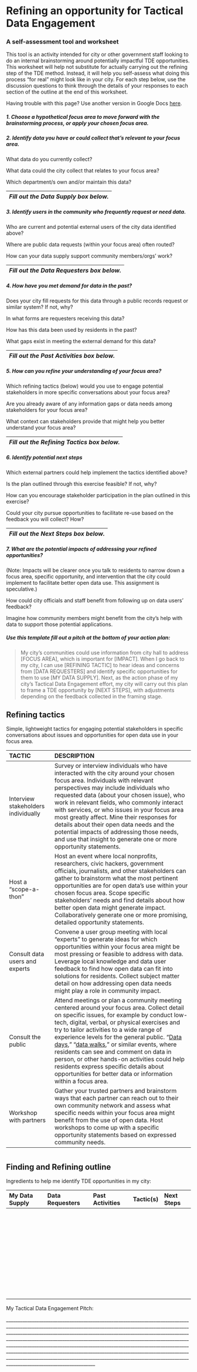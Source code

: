 # Refining an opportunity for Tactical Data Engagement

### A self-assessment tool and worksheet

This tool is an activity intended for city or other government staff looking to do an internal brainstorming around potentially impactful TDE opportunities. This worksheet will help not substitute for actually carrying out the refining step of the TDE method. Instead, it will help you self-assess what doing this process “for real” might look like in your city. For each step below, use the discussion questions to think through the details of your responses to each section of the outline at the end of this worksheet.

Having trouble with this page? Use another version in Google Docs [here](https://drive.google.com/open?id=1lNWfq1h6Sctu8107eL3Y5BIXGmkTm6w2lOb2n8SdsjI).

##### 1. Choose a hypothetical focus area to move forward with the brainstorming process, or apply your chosen focus area.
##### 2. Identify data you have or could collect that’s relevant to your focus area.

What data do you currently collect?

What data could the city collect that relates to your focus area?

Which department/s own and/or maintain this data?

|_Fill out the Data Supply box below._|
| :--- |


##### 3. Identify users in the community who frequently request or need data.

Who are current and potential external users of the city data identified above?

Where are public data requests \(within your focus area\) often routed?

How can your data supply support community members/orgs’ work?

| _Fill out the Data Requesters box below._ |
| :--- |


##### 4. How have you met demand for data in the past?

Does your city fill requests for this data through a public records request or similar system? If not, why?

In what forms are requesters receiving this data?

How has this data been used by residents in the past?

What gaps exist in meeting the external demand for this data?

| _Fill out the Past Activities box below._|
| :--- |


##### 5. How can you refine your understanding of your focus area?

Which refining tactics \(below\) would you use to engage potential stakeholders in more specific conversations about your focus area?

Are you already aware of any information gaps or data needs among stakeholders for your focus area?

What context can stakeholders provide that might help you better understand your focus area?

| _Fill out the Refining Tactics box below._ |
| :--- |


##### 6. Identify potential next steps

Which external partners could help implement the tactics identified above?

Is the plan outlined through this exercise feasible? If not, why?

How can you encourage stakeholder participation in the plan outlined in this exercise?

Could your city pursue opportunities to facilitate re-use based on the feedback you will collect? How?

| _Fill out the Next Steps box below._ |
| :--- |


##### 7. What are the potential impacts of addressing your refined opportunities?

\(Note: Impacts will be clearer once you talk to residents to narrow down a focus area, specific opportunity, and intervention that the city could implement to facilitate better open data use. This assignment is speculative.\)

How could city officials and staff benefit from following up on data users’ feedback?

Imagine how community members might benefit from the city’s help with data to support those potential applications.

##### Use this template fill out a pitch at the bottom of your action plan:

> My city’s communities could use information from city hall to address \[FOCUS AREA\], which is important for \[IMPACT\]. When I go back to my city, I can use \[REFINING TACTIC\] to hear ideas and concerns from \[DATA REQUESTERS\] and identify specific opportunities for them to use \[MY DATA SUPPLY\]. Next, as the action phase of my city’s Tactical Data Engagement effort, my city will carry out this plan to frame a TDE opportunity by \[NEXT STEPS\], with adjustments depending on the feedback collected in the framing stage. 


## Refining tactics

Simple, lightweight tactics for engaging potential stakeholders in specific conversations about issues and opportunities for open data use in your focus area.

| **TACTIC** | **DESCRIPTION** |
| :--- | :--- |
| Interview stakeholders individually | Survey or interview individuals who have interacted with the city around your chosen focus area. Individuals with relevant perspectives may include individuals who requested data \(about your chosen issue\), who work in relevant fields, who commonly interact with services, or who issues in your focus area most greatly affect. Mine their responses for details about their open data needs and the potential impacts of addressing those needs, and use that insight to generate one or more opportunity statements. |
| Host a “scope-a-thon” | Host an event where local nonprofits, researchers, civic hackers, government officials, journalists, and other stakeholders can gather to brainstorm what the most pertinent opportunities are for open data’s use within your chosen focus area. Scope specific stakeholders’ needs and find details about how better open data might generate impact. Collaboratively generate one or more promising, detailed opportunity statements. |
| Consult data users and experts | Convene a user group meeting with local “experts” to generate ideas for which opportunities within your focus area might be most pressing or feasible to address with data. Leverage local knowledge and data user feedback to find how open data can fit into solutions for residents. Collect subject matter detail on how addressing open data needs might play a role in community impact. |
| Consult the public | Attend meetings or plan a community meeting centered around your focus area. Collect detail on specific issues, for example by conduct low-tech, digital, verbal, or physical exercises and try to tailor activities to a wide range of experience levels for the general public. “[Data days](http://bniajfi.org/data_day/),” “[data walks](http://www.urban.org/research/publication/data-walks-innovative-way-share-data-communities),” or similar events, where residents can see and comment on data in person, or other hands-on activities could help residents express specific details about opportunities for better data or information within a focus area. |
| Workshop with partners | Gather your trusted partners and brainstorm ways that each partner can reach out to their own community network and assess what specific needs within your focus area might benefit from the use of open data. Host workshops to come up with a specific opportunity statements based on expressed community needs. |

# 

## Finding and Refining outline

Ingredients to help me identify TDE opportunities in my city:

| My Data Supply | Data Requesters | Past Activities | Tactic\(s\) | Next Steps |
| :--- | :--- | :--- | :--- | :--- |
| <br><br><br><br><br><br><br><br><br><br><br><br> | <br><br><br><br><br><br><br><br><br><br><br><br> | <br><br><br><br><br><br><br><br><br><br><br><br> | <br><br><br><br><br><br><br><br><br><br><br><br> | <br><br><br><br><br><br><br><br><br><br><br><br> |

My Tactical Data Engagement Pitch:

\_\_\_\_\_\_\_\_\_\_\_\_\_\_\_\_\_\_\_\_\_\_\_\_\_\_\_\_\_\_\_\_\_\_\_\_\_\_\_\_\_\_\_\_\_\_\_\_\_\_\_\_\_\_\_\_\_\_\_\_\_\_\_\_\_\_\_\_\_\_\_\_\_\_\_\_\_\_\_\_\_\_\_\_\_\_\_\_\_\_\_\_\_\_\_\_\_\_\_\_\_\_\_\_\_\_\_\_\_\_\_\_\_\_\_\_\_\_\_\_\_\_\_\_\_\_\_\_\_\_\_\_\_\_\_\_\_\_\_\_\_\_\_\_\_\_\_\_\_\_\_\_\_\_\_\_\_\_\_\_\_\_\_\_\_\_\_\_\_\_\_\_\_\_\_\_\_\_\_\_\_\_\_\_\_\_\_\_\_\_\_\_\_\_\_\_\_\_\_\_\_\_\_\_\_\_\_\_\_\_\_\_\_\_\_\_\_\_\_\_\_\_\_\_\_\_\_\_\_\_\_\_\_\_\_\_\_\_\_\_\_\_\_\_\_\_\_\_\_\_\_\_\_\_\_\_\_\_\_\_\_\_\_\_\_\_\_\_\_\_\_\_\_\_\_\_\_\_\_\_\_\_\_\_\_\_\_\_\_\_\_\_\_\_\_\_\_\_\_\_\_\_\_\_\_\_\_\_\_\_\_\_\_\_\_\_\_\_\_\_\_\_\_\_\_\_\_\_\_\_\_\_\_\_\_\_\_\_\_\_\_\_\_\_\_\_\_\_\_\_\_\_\_\_\_\_\_\_\_\_\_\_\_\_\_\_\_\_\_\_\_\_\_\_\_\_\_\_\_\_\_\_\_\_\_\_\_\_\_\_\_\_\_\_\_\_\_\_\_\_\_\_\_\_\_\_\_\_\_\_\_\_\_\_\_\_\_\_\_\_\_\_\_\_\_\_\_\_\_\_\_\_\_\_\_\_\_\_\_\_\_\_\_\_\_\_\_\_\_\_\_\_\_\_\_\_\_\_\_\_\_\_\_\_\_\_\_\_\_\_\_\_\_\_\_\_\_\_\_\_\_\_\_\_\_\_\_\_\_\_\_\_\_\_\_\_\_\_\_\_\_\_\_\_\_\_\_\_\_\_\_\_\_\_\_\_\_\_\_\_\_\_\_\_\_\_\_\_\_\_\_\_\_\_\_\_\_\_\_\_\_\_\_\_\_\_\_\_\_\_\_\_\_\_\_\_\_\_\_\_\_\_\_\_\_\_\_\_\_\_\_\_\_\_\_\_\_\_\_\_\_\_\_\_

